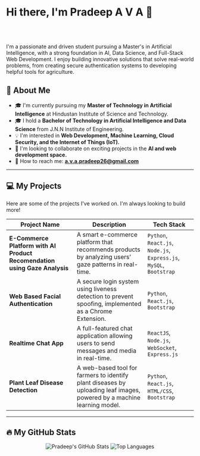 # Hi there, I'm Pradeep A V A 👋

</a>
<br/>
<br/>

I'm a passionate and driven student pursuing a Master's in Artificial Intelligence, with a strong foundation in AI, Data Science, and Full-Stack Web Development. I enjoy building innovative solutions that solve real-world problems, from creating secure authentication systems to developing helpful tools for agriculture.

## 🚀 About Me
- 🎓 I'm currently pursuing my **Master of Technology in Artificial Intelligence** at Hindustan Institute of Science and Technology.  
- 🎓 I hold a **Bachelor of Technology in Artificial Intelligence and Data Science** from J.N.N Institute of Engineering.  
- 💡 I'm interested in **Web Development, Machine Learning, Cloud Security, and the Internet of Things (IoT).**  
- 🤝 I'm looking to collaborate on exciting projects in the **AI and web development space.**  
- 📧 How to reach me: **a.v.a.pradeep26@gmail.com**

---

## 💻 My Projects

Here are some of the projects I've worked on. I'm always looking to build more!

| Project Name                  | Description                                                                                                                                         | Tech Stack                                                                 |
|--------------------------------|-----------------------------------------------------------------------------------------------------------------------------------------------------|-----------------------------------------------------------------------------|
| **E-Commerce Platform with AI Product Recomendation using Gaze Analysis** | A smart e-commerce platform that recommends products by analyzing users’ gaze patterns in real-time.                                                   | `Python`, `React.js`, `Node.js`, `Express.js`, `MySQL`, `Bootstrap`        |
| **Web Based Facial Authentication** | A secure login system using liveness detection to prevent spoofing, implemented as a Chrome Extension.                                                   | `Python`, `React.js`, `Bootstrap`                                          |
| **Realtime Chat App**             | A full-featured chat application allowing users to send messages and media in real-time.                                                                 | `ReactJS`, `Node.js`, `WebSocket`, `Express.js`                            |
| **Plant Leaf Disease Detection**  | A web-based tool for farmers to identify plant diseases by uploading leaf images, powered by a machine learning model.                                    | `Python`, `React.js`, `HTML/CSS`, `Bootstrap`                              |

---

## 🔥 My GitHub Stats

<p align="center">
  <img src="https://github-readme-stats.vercel.app/api?username=kxkxshi&show_icons=true&theme=dracula&hide_border=true&count_private=true" alt="Pradeep's GitHub Stats" />
  
  <img src="https://github-readme-stats.vercel.app/api/top-langs/?username=kxkxshi&layout=compact&theme=dracula&hide_border=true" alt="Top Languages" />
</p>




